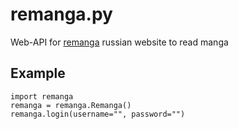 # remanga.py
Web-API for [remanga](https://remanga.org) russian website to read manga

## Example
```python3
import remanga
remanga = remanga.Remanga()
remanga.login(username="", password="")
```

